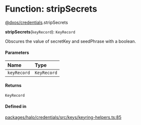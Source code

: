 # Function: stripSecrets

[@dxos/credentials](../modules/dxos_credentials.md).stripSecrets

**stripSecrets**(`keyRecord`): `KeyRecord`

Obscures the value of secretKey and seedPhrase with a boolean.

#### Parameters

| Name | Type |
| :------ | :------ |
| `keyRecord` | `KeyRecord` |

#### Returns

`KeyRecord`

#### Defined in

[packages/halo/credentials/src/keys/keyring-helpers.ts:85](https://github.com/dxos/dxos/blob/db8188dae/packages/halo/credentials/src/keys/keyring-helpers.ts#L85)
